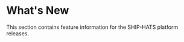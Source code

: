 # What's New

This section contains feature information for the SHIP-HATS platform releases.

<!--
**Topics**
- [3.16.15 and 3.16.16](#31615-and-31616)

## 3.16.15 and 3.16.16

The following section contains the new features, enhancements, and changes released on May 27, 2022:

| Change/Feature |Description|
|---|---|
|Feature|Description| 
|**Fortify on Demand**|You can now provision the Fortify on Demand tool and apps to a project via the SHIP-HATS portal. You can also assign the Fortify on Demand roles via the portal. For more information refer to the [Manage Projects](manage-projects) documentation.|
|Security Patching and Update|<ul><li>Bitbucket</li><li>Nexus Repo</li></ul>|  
|Version Upgrade|Refer to the [Supported Tools and Versions](https://docs.developer.tech.gov.sg/docs/ship-hats-tools/#/tools-overview?id=supported-tools-and-versions) section for latest supported version of various tools.
-->
<!--
## 3.15.14 and 3.15.15

The following section contains the new features, enhancements, and changes released on April 22, 2022:

| Change/Feature |Description|
|---|---|
|Subscription off-boarding | Subscription Admin (SA) can now terminate a subscription via the SHIP-HATS portal. <br>For more information, refer to the [Off-board an Account](https://docs.developer.tech.gov.sg/docs/ship-hats-documentation/#/manage-account?id=off-board-an-account) topic in the documentation.|
|Provision SonarQube Developer Edition|Subscription Administrator (SA) and Project Administrator (PA) can now provision SonarQube Apps with the Developer Edition. <br>For more information, refer to the [SonarQube](https://docs.developer.tech.gov.sg/docs/ship-hats-documentation/#/hats-sonarqube-overview) topic in the documentation.|
| Announcements | SHIP-HATS Portal Dashboard now shows announcements about SHIP-HATS services, maintenance notice, generic subscription updates, and any urgent or important messages. |
|Release Tools Discontinued | The Release tools (Digital.ai Release and Digital.ai Deploy) that were included earlier in the SHIP-HATS platform have been discontinued. Existing Release tools users can continue to use these tools until migrated to new tools.<br> For more information, refer to the latest [Architecture Diagram](https://docs.developer.tech.gov.sg/docs/ship-hats-documentation/#/architecture-diagram) topic in the documentation.
|Security Patching and Update|<ul><li>Bamboo</li><li>Crowd</li><li>Jira/GDSJira</li><li>Nexus IQ</li></ul>|  
|Version Upgrade|Refer to the [Supported Tools and Versions](https://docs.developer.tech.gov.sg/docs/ship-hats-tools/#/tools-overview?id=supported-tools-and-versions) section for latest supported version of various tools.
-->